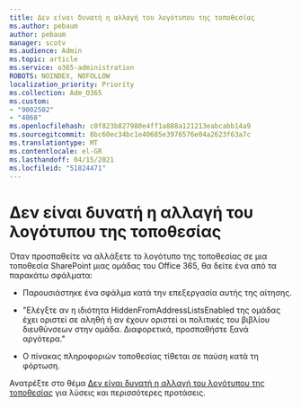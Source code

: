 ```yaml
---
title: Δεν είναι δυνατή η αλλαγή του λογότυπου της τοποθεσίας
ms.author: pebaum
author: pebaum
manager: scotv
ms.audience: Admin
ms.topic: article
ms.service: o365-administration
ROBOTS: NOINDEX, NOFOLLOW
localization_priority: Priority
ms.collection: Adm_O365
ms.custom:
- "9002502"
- "4868"
ms.openlocfilehash: c0f823b827980e4ff1a888a121213eabcabb14a9
ms.sourcegitcommit: 8bc60ec34bc1e40685e3976576e04a2623f63a7c
ms.translationtype: MT
ms.contentlocale: el-GR
ms.lasthandoff: 04/15/2021
ms.locfileid: "51824471"
---
```

# <a name="unable-to-change-site-logo"></a>Δεν είναι δυνατή η αλλαγή του λογότυπου της τοποθεσίας

Όταν προσπαθείτε να αλλάξετε το λογότυπο της τοποθεσίας σε μια τοποθεσία SharePoint μιας ομάδας του Office 365, θα δείτε ένα από τα παρακάτω σφάλματα:

- Παρουσιάστηκε ένα σφάλμα κατά την επεξεργασία αυτής της αίτησης.

- "Ελέγξτε αν η ιδιότητα HiddenFromAddressListsEnabled της ομάδας έχει οριστεί σε αληθή ή αν έχουν οριστεί οι πολιτικές του βιβλίου διευθύνσεων στην ομάδα. Διαφορετικά, προσπαθήστε ξανά αργότερα."

- Ο πίνακας πληροφοριών τοποθεσίας τίθεται σε παύση κατά τη φόρτωση.

Ανατρέξτε στο θέμα [Δεν είναι δυνατή η αλλαγή του λογότυπου της τοποθεσίας](https://docs.microsoft.com/sharepoint/troubleshoot/sites/error-when-changing-o365-site-logo) για λύσεις και περισσότερες προτάσεις.
